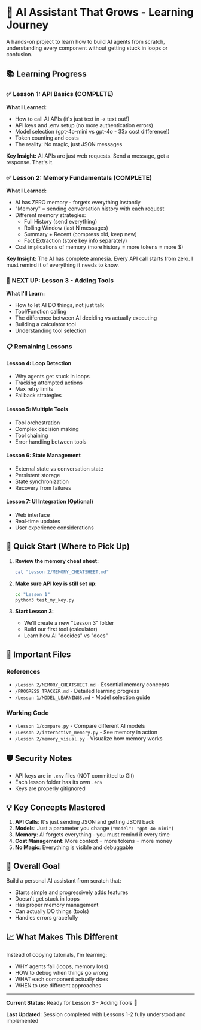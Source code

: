 # 🤖 AI Assistant That Grows - Learning Journey

A hands-on project to learn how to build AI agents from scratch, understanding every component without getting stuck in loops or confusion.

## 📚 Learning Progress

### ✅ Lesson 1: API Basics (COMPLETE)
**What I Learned:**
- How to call AI APIs (it's just text in → text out!)
- API keys and .env setup (no more authentication errors)
- Model selection (gpt-4o-mini vs gpt-4o - 33x cost difference!)
- Token counting and costs
- The reality: No magic, just JSON messages

**Key Insight:** AI APIs are just web requests. Send a message, get a response. That's it.

### ✅ Lesson 2: Memory Fundamentals (COMPLETE)
**What I Learned:**
- AI has ZERO memory - forgets everything instantly
- "Memory" = sending conversation history with each request
- Different memory strategies:
  - Full History (send everything)
  - Rolling Window (last N messages)
  - Summary + Recent (compress old, keep new)
  - Fact Extraction (store key info separately)
- Cost implications of memory (more history = more tokens = more $)

**Key Insight:** The AI has complete amnesia. Every API call starts from zero. I must remind it of everything it needs to know.

### 📍 **NEXT UP: Lesson 3 - Adding Tools**
**What I'll Learn:**
- How to let AI DO things, not just talk
- Tool/Function calling
- The difference between AI deciding vs actually executing
- Building a calculator tool
- Understanding tool selection

### 📋 Remaining Lessons

#### Lesson 4: Loop Detection
- Why agents get stuck in loops
- Tracking attempted actions
- Max retry limits
- Fallback strategies

#### Lesson 5: Multiple Tools
- Tool orchestration
- Complex decision making
- Tool chaining
- Error handling between tools

#### Lesson 6: State Management
- External state vs conversation state
- Persistent storage
- State synchronization
- Recovery from failures

#### Lesson 7: UI Integration (Optional)
- Web interface
- Real-time updates
- User experience considerations

## 🚀 Quick Start (Where to Pick Up)

1. **Review the memory cheat sheet:**
   ```bash
   cat "Lesson 2/MEMORY_CHEATSHEET.md"
   ```

2. **Make sure API key is still set up:**
   ```bash
   cd "Lesson 1"
   python3 test_my_key.py
   ```

3. **Start Lesson 3:**
   - We'll create a new "Lesson 3" folder
   - Build our first tool (calculator)
   - Learn how AI "decides" vs "does"

## 🔑 Important Files

### References
- `/Lesson 2/MEMORY_CHEATSHEET.md` - Essential memory concepts
- `/PROGRESS_TRACKER.md` - Detailed learning progress
- `/Lesson 1/MODEL_LEARNINGS.md` - Model selection guide

### Working Code
- `/Lesson 1/compare.py` - Compare different AI models
- `/Lesson 2/interactive_memory.py` - See memory in action
- `/Lesson 2/memory_visual.py` - Visualize how memory works

## 🛡️ Security Notes
- API keys are in `.env` files (NOT committed to Git)
- Each lesson folder has its own `.env`
- Keys are properly gitignored

## 💡 Key Concepts Mastered

1. **API Calls**: It's just sending JSON and getting JSON back
2. **Models**: Just a parameter you change (`"model": "gpt-4o-mini"`)
3. **Memory**: AI forgets everything - you must remind it every time
4. **Cost Management**: More context = more tokens = more money
5. **No Magic**: Everything is visible and debuggable

## 🎯 Overall Goal
Build a personal AI assistant from scratch that:
- Starts simple and progressively adds features
- Doesn't get stuck in loops
- Has proper memory management
- Can actually DO things (tools)
- Handles errors gracefully

## 📈 What Makes This Different
Instead of copying tutorials, I'm learning:
- WHY agents fail (loops, memory loss)
- HOW to debug when things go wrong
- WHAT each component actually does
- WHEN to use different approaches

---

**Current Status:** Ready for Lesson 3 - Adding Tools 🚀

**Last Updated:** Session completed with Lessons 1-2 fully understood and implemented
